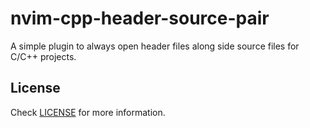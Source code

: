 # nvim-cpp-header-source-pair

A simple plugin to always open header files along side source files for C/C++ projects.

## License

Check [LICENSE](LICENSE) for more information.
